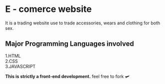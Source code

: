 # E - comerce website
It is a trading website use to trade accessories, wears and clothing for both sex.


Major Programming Languages involved
---
1.HTML<br>
2.CSS<br>
3.JAVASCRIPT<br>

**This is strictly a front-end development.** 
feel free to fork 🛩️
